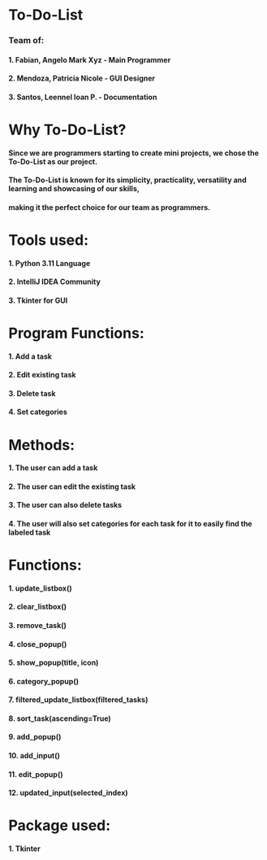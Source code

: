 # **To-Do-List**

### Team of:
#### 1. Fabian, Angelo Mark Xyz - Main Programmer
#### 2. Mendoza, Patricia Nicole - GUI Designer
#### 3. Santos, Leennel Ioan P. - Documentation

# Why To-Do-List?
#### Since we are programmers starting to create mini projects, we chose the To-Do-List as our project.
#### The To-Do-List is known for its simplicity, practicality, versatility and learning and showcasing of our skills,
#### making it the perfect choice for our team as programmers.

# Tools used:
#### 1. Python 3.11 Language
#### 2. IntelliJ IDEA Community
#### 3. Tkinter for GUI

# Program Functions:
#### 1. Add a task
#### 2. Edit existing task
#### 3. Delete task
#### 4. Set categories

# Methods:
#### 1. The user can add a task
#### 2.	The user can edit the existing task
#### 3.	The user can also delete tasks
#### 4.	The user will also set categories for each task for it to easily find the labeled task

# Functions:
#### 1.	update_listbox()
#### 2.	clear_listbox()
#### 3.	remove_task()
#### 4.	close_popup()
#### 5.	show_popup(title, icon)
#### 6.	category_popup()
#### 7.	filtered_update_listbox(filtered_tasks)
#### 8.	sort_task(ascending=True)
#### 9.	add_popup()
#### 10.	add_input()
#### 11.	edit_popup()
#### 12.	updated_input(selected_index)

# Package used:
#### 1. Tkinter


